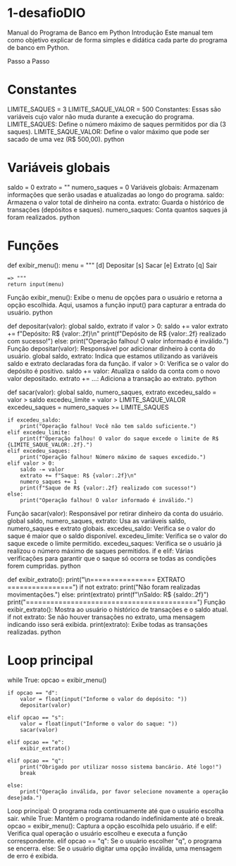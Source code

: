 # 1-desafioDIO

Manual do Programa de Banco em Python
Introdução
Este manual tem como objetivo explicar de forma simples e didática cada parte do programa de banco em Python.

Passo a Passo

# Constantes
LIMITE_SAQUES = 3
LIMITE_SAQUE_VALOR = 500
Constantes: Essas são variáveis cujo valor não muda durante a execução do programa.
LIMITE_SAQUES: Define o número máximo de saques permitidos por dia (3 saques).
LIMITE_SAQUE_VALOR: Define o valor máximo que pode ser sacado de uma vez (R$ 500,00).
python

# Variáveis globais
saldo = 0
extrato = ""
numero_saques = 0
Variáveis globais: Armazenam informações que serão usadas e atualizadas ao longo do programa.
saldo: Armazena o valor total de dinheiro na conta.
extrato: Guarda o histórico de transações (depósitos e saques).
numero_saques: Conta quantos saques já foram realizados.
python

# Funções
def exibir_menu():
    menu = """
    [d] Depositar
    [s] Sacar
    [e] Extrato
    [q] Sair

    => """
    return input(menu)
Função exibir_menu(): Exibe o menu de opções para o usuário e retorna a opção escolhida.
Aqui, usamos a função input() para capturar a entrada do usuário.
python

def depositar(valor):
    global saldo, extrato
    if valor > 0:
        saldo += valor
        extrato += f"Depósito: R$ {valor:.2f}\n"
        print(f"Depósito de R$ {valor:.2f} realizado com sucesso!")
    else:
        print("Operação falhou! O valor informado é inválido.")
Função depositar(valor): Responsável por adicionar dinheiro à conta do usuário.
global saldo, extrato: Indica que estamos utilizando as variáveis saldo e extrato declaradas fora da função.
if valor > 0: Verifica se o valor do depósito é positivo.
saldo += valor: Atualiza o saldo da conta com o novo valor depositado.
extrato += ...: Adiciona a transação ao extrato.
python

def sacar(valor):
    global saldo, numero_saques, extrato
    excedeu_saldo = valor > saldo
    excedeu_limite = valor > LIMITE_SAQUE_VALOR
    excedeu_saques = numero_saques >= LIMITE_SAQUES

    if excedeu_saldo:
        print("Operação falhou! Você não tem saldo suficiente.")
    elif excedeu_limite:
        print(f"Operação falhou! O valor do saque excede o limite de R$ {LIMITE_SAQUE_VALOR:.2f}.")
    elif excedeu_saques:
        print("Operação falhou! Número máximo de saques excedido.")
    elif valor > 0:
        saldo -= valor
        extrato += f"Saque: R$ {valor:.2f}\n"
        numero_saques += 1
        print(f"Saque de R$ {valor:.2f} realizado com sucesso!")
    else:
        print("Operação falhou! O valor informado é inválido.")
Função sacar(valor): Responsável por retirar dinheiro da conta do usuário.
global saldo, numero_saques, extrato: Usa as variáveis saldo, numero_saques e extrato globais.
excedeu_saldo: Verifica se o valor do saque é maior que o saldo disponível.
excedeu_limite: Verifica se o valor do saque excede o limite permitido.
excedeu_saques: Verifica se o usuário já realizou o número máximo de saques permitidos.
if e elif: Várias verificações para garantir que o saque só ocorra se todas as condições forem cumpridas.
python

def exibir_extrato():
    print("\n================ EXTRATO ================")
    if not extrato:
        print("Não foram realizadas movimentações.")
    else:
        print(extrato)
    print(f"\nSaldo: R$ {saldo:.2f}")
    print("==========================================")
Função exibir_extrato(): Mostra ao usuário o histórico de transações e o saldo atual.
if not extrato: Se não houver transações no extrato, uma mensagem indicando isso será exibida.
print(extrato): Exibe todas as transações realizadas.
python

# Loop principal
while True:
    opcao = exibir_menu()

    if opcao == "d":
        valor = float(input("Informe o valor do depósito: "))
        depositar(valor)

    elif opcao == "s":
        valor = float(input("Informe o valor do saque: "))
        sacar(valor)

    elif opcao == "e":
        exibir_extrato()

    elif opcao == "q":
        print("Obrigado por utilizar nosso sistema bancário. Até logo!")
        break

    else:
        print("Operação inválida, por favor selecione novamente a operação desejada.")
Loop principal: O programa roda continuamente até que o usuário escolha sair.
while True: Mantém o programa rodando indefinidamente até o break.
opcao = exibir_menu(): Captura a opção escolhida pelo usuário.
if e elif: Verifica qual operação o usuário escolheu e executa a função correspondente.
elif opcao == "q": Se o usuário escolher "q", o programa se encerra.
else: Se o usuário digitar uma opção inválida, uma mensagem de erro é exibida.
